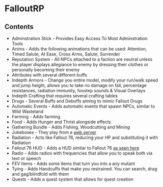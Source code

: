 # FalloutRP

## Contents

- Adminstration Stick - Provides Easy Access To Most Adminstration Tools
- Anims - Adds the following animations that can be used: Attention, Timed Salute, At Ease, Cross Arms, Salute, Surrender
- Reputation System - All NPCs attached to a faction are neutral unless the player displays allegiance to enemy by dressing their clothes or personally becoming their enemy 
- Attributes with several different buffs
- Indepth Armors - Change you entire model, modify your run/walk speed and jump height, allows you to take no damage on fall, percentage resistances, radiation immunity, foostep sounds & Visual Overlays 
- Indepth Crafting that requires several crafting tables
- Drugs - Several Buffs and Debuffs aiming to mimic Fallout Drugs  
- Automatic Events - Adds automatic events that spawn NPCs, similar to Wild Wasteland
- Farming - Adds farming
- Food - Adds Hunger and Thrist alongside effects
- Gathering Bundle - Adds Fishing, Woodcutting and Mining
- Jukeboxes - They play from a [web server](http://fallout.fm) 
- Radiation - Acts like Fallout 76, reducing your HP and substituting it with Radiation
- Fallout 76 HUD - Adds a HUD similar to Fallout 76 [as seen here](https://i.ibb.co/F6pB6xM/Enemy-Level.jpg)
- Radio - Adds radios with frequencies that allow you to speak both via text or speech
- FEV Items - Adds some items that turn you into a any mutant
- Tying - Adds Handcuffs that make you restrained. You can search, drag and gag/blindfold with them
- Quests - Adds a quest system that allows for quest creation